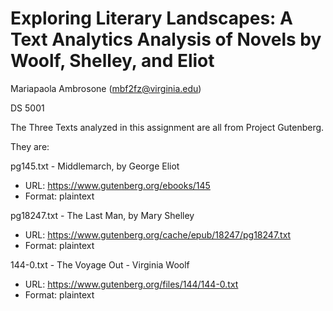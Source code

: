 # Exploring Literary Landscapes: A Text Analytics Analysis of Novels by Woolf, Shelley, and Eliot

Mariapaola Ambrosone (mbf2fz@virginia.edu)

DS 5001

The Three Texts analyzed in this assignment are all from Project Gutenberg.

They are:

pg145.txt - Middlemarch, by George Eliot

- URL: https://www.gutenberg.org/ebooks/145
- Format: plaintext

pg18247.txt - The Last Man, by Mary Shelley

- URL: https://www.gutenberg.org/cache/epub/18247/pg18247.txt
- Format: plaintext

144-0.txt - The Voyage Out - Virginia Woolf
- URL: https://www.gutenberg.org/files/144/144-0.txt
- Format: plaintext
